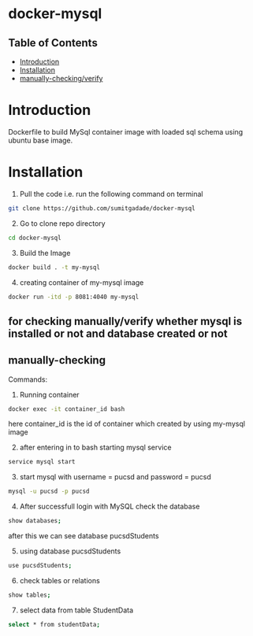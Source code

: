 # docker-mysql

## Table of Contents
- [Introduction](#introduction)
- [Installation](#installation)
- [manually-checking/verify](#manually-checking)


# Introduction

Dockerfile to build MySql container image with loaded sql schema using ubuntu base image.

# Installation

1) Pull the code i.e. run the following command on terminal

```bash
git clone https://github.com/sumitgadade/docker-mysql

```

2) Go to clone repo directory 
```bash
cd docker-mysql

```

3) Build the Image
```bash
docker build . -t my-mysql

```

4) creating container of my-mysql image
```bash
docker run -itd -p 8081:4040 my-mysql
```

## for checking manually/verify whether mysql is installed or not and database created or not

## manually-checking

Commands:

1) Running container
```bash
docker exec -it container_id bash

```
here container_id is the id of container which created by using my-mysql image

2) after entering in to bash starting mysql service
```bash
service mysql start

```

3) start mysql with username = pucsd and password = pucsd
```bash
mysql -u pucsd -p pucsd

```

4) After successfull login with MySQL check the database 
```bash
show databases;

```
after this we can see database pucsdStudents

5) using database pucsdStudents
```bash
use pucsdStudents;

```
6) check tables or relations 
```bash
show tables;

```
7) select data from table StudentData
```bash
select * from studentData;

```
